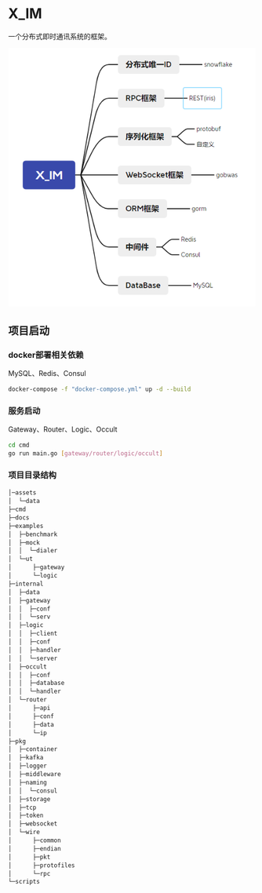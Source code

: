 # X_IM

一个分布式即时通讯系统的框架。

![技术选型](./assets/technicalSelect.png)

## 项目启动

### docker部署相关依赖

MySQL、Redis、Consul

```bash
docker-compose -f "docker-compose.yml" up -d --build
```

### 服务启动

Gateway、Router、Logic、Occult
    
```bash
cd cmd
go run main.go [gateway/router/logic/occult]
```
### 项目目录结构

```bash
│─assets
│  └─data
├─cmd
├─docs
├─examples
│  ├─benchmark
│  ├─mock
│  │  └─dialer
│  └─ut
│      ├─gateway
│      └─logic
├─internal
│  ├─data
│  ├─gateway
│  │  ├─conf
│  │  └─serv
│  ├─logic
│  │  ├─client
│  │  ├─conf
│  │  ├─handler
│  │  └─server
│  ├─occult
│  │  ├─conf
│  │  ├─database
│  │  └─handler
│  └─router
│      ├─api
│      ├─conf
│      ├─data
│      └─ip
├─pkg
│  ├─container
│  ├─kafka
│  ├─logger
│  ├─middleware
│  ├─naming
│  │  └─consul
│  ├─storage
│  ├─tcp
│  ├─token
│  ├─websocket
│  └─wire
│      ├─common
│      ├─endian
│      ├─pkt
│      ├─protofiles
│      └─rpc
└─scripts

```
